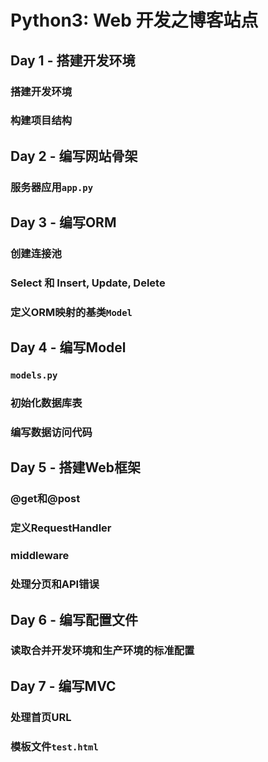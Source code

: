 # Python3: Web 开发之博客站点
## Day 1 - 搭建开发环境
### 搭建开发环境
### 构建项目结构

## Day 2 - 编写网站骨架
### 服务器应用`app.py`

## Day 3 - 编写ORM
### 创建连接池
### Select 和 Insert, Update, Delete
### 定义ORM映射的基类`Model`

## Day 4 - 编写Model
### `models.py`
### 初始化数据库表
### 编写数据访问代码

## Day 5 - 搭建Web框架
### @get和@post
### 定义RequestHandler
### middleware
### 处理分页和API错误

## Day 6 - 编写配置文件
### 读取合并开发环境和生产环境的标准配置

## Day 7 - 编写MVC
### 处理首页URL
### 模板文件`test.html`
